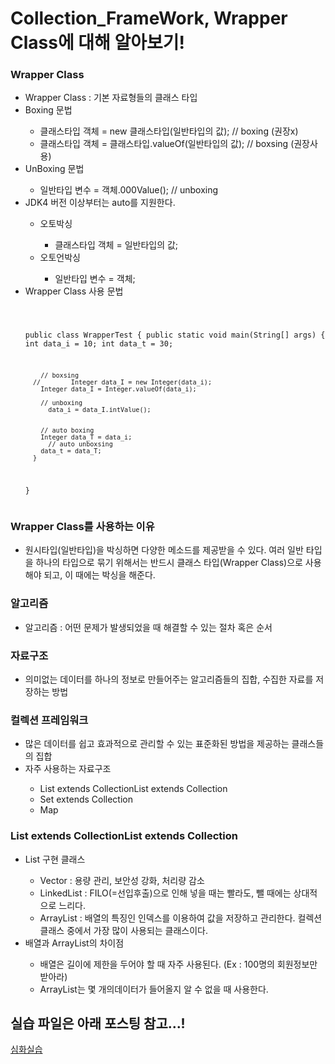 # Collection_FrameWork, Wrapper Class에 대해 알아보기!

<h3>Wrapper Class</h3>
<ul>
  <li>Wrapper Class : 기본 자료형들의 클래스 타입</li>
  <li>Boxing 문법</li>
  <ul>
    <li>클래스타입 객체 = new 클래스타입(일반타입의 값); // boxing (권장x)</li>
    <li>클래스타입 객체 = 클래스타입.valueOf(일반타입의 값); // boxsing (권장사용)</li>
  </ul>
  <li>UnBoxing 문법</li>
  <ul>
    <li>일반타입 변수 = 객체.000Value(); // unboxing</li>
  </ul>
  <li>JDK4 버전 이상부터는 auto를 지원한다.</li>
    <ul>
      <li>오토박싱</li>
        <ul>
          <li>클래스타입 객체 = 일반타입의 값;</li>
        </ul>
      <li>오토언박싱</li>
        <ul>
          <li>일반타입 변수 = 객체;</li>
        </ul>
    </ul>
  <li>Wrapper Class 사용 문법</li>
  <pre><code>
  
  public class WrapperTest {
	  public static void main(String[] args) {
		  int data_i = 10;
  		int data_t = 30;
		
	  	// boxsing
      //		Integer data_I = new Integer(data_i);
  		Integer data_I = Integer.valueOf(data_i);
		
	  	// unboxing
		  data_i = data_I.intValue();
		
		
  		// auto boxing
	  	Integer data_T = data_i;
		  // auto unboxsing
  		data_t = data_T;
	  }
  }
</code></pre>
</ul>


<h3>Wrapper Class를 사용하는 이유</h3>
<ul>
   <li>원시타입(일반타입)을 박싱하면 다양한 메소드를 제공받을 수 있다. 여러 일반 타입을 하나의 타입으로 묶기 위해서는 반드시 클래스 타입(Wrapper Class)으로 사용해야 되고, 이 때에는 박싱을 해준다.</li>
</ul>


<h3>알고리즘</h3>
<ul>
  <li>알고리즘 : 어떤 문제가 발생되었을 때 해결할 수 있는 절차 혹은 순서</li>
</ul>


<h3>자료구조</h3>
<ul>
  <li>의미없는 데이터를 하나의 정보로 만들어주는 알고리즘들의 집합, 수집한 자료를 저장하는 방법</li>
</ul>


<h3>컬렉션 프레임워크</h3>
<ul>
  <li>많은 데이터를 쉽고 효과적으로 관리할 수 있는 표준화된 방법을 제공하는 클래스들의 집합</li>
  <li>자주 사용하는 자료구조</li>
    <ul>
      <li>List extends CollectionList extends Collection</li>
      <li>Set extends Collection</li>
      <li>Map</li>
    </ul>
</ul>


<h3>List extends CollectionList extends Collection</h3>
<ul>
  <li>List 구현 클래스</li>
    <ul>
      <li>Vector : 용량 관리, 보안성 강화, 처리량 감소</li>
      <li>LinkedList : FILO(=선입후출)으로 인해 넣을 때는 빨라도, 뺄 때에는 상대적으로 느리다.</li>
      <li>ArrayList : 배열의 특징인 인덱스를 이용하여 값을 저장하고 관리한다. 컬렉션 클래스 중에서 가장 많이 사용되는 클래스이다.</li>
    </ul>
  <li>배열과 ArrayList의 차이점</li>
    <ul>
      <li>배열은 길이에 제한을 두어야 할 때 자주 사용된다. (Ex : 100명의 회원정보만 받아라)</li>
      <li>ArrayList는 몇 개의데이터가 들어올지 알 수 없을 때 사용한다.</li>
    </ul>
</ul>


<h2>실습 파일은 아래 포스팅 참고...!</h2>
<a href="https://blog.naver.com/mesudal/222847817487">심화실습</a>
